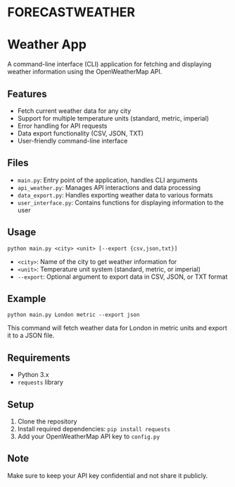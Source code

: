 # FORECASTWEATHER
# Weather App

A command-line interface (CLI) application for fetching and displaying weather information using the OpenWeatherMap API.

## Features

- Fetch current weather data for any city
- Support for multiple temperature units (standard, metric, imperial)
- Error handling for API requests
- Data export functionality (CSV, JSON, TXT)
- User-friendly command-line interface

## Files

- `main.py`: Entry point of the application, handles CLI arguments
- `api_weather.py`: Manages API interactions and data processing
- `data_export.py`: Handles exporting weather data to various formats
- `user_interface.py`: Contains functions for displaying information to the user

## Usage

```
python main.py <city> <unit> [--export {csv,json,txt}]
```

- `<city>`: Name of the city to get weather information for
- `<unit>`: Temperature unit system (standard, metric, or imperial)
- `--export`: Optional argument to export data in CSV, JSON, or TXT format

## Example

```
python main.py London metric --export json
```

This command will fetch weather data for London in metric units and export it to a JSON file.

## Requirements

- Python 3.x
- `requests` library

## Setup

1. Clone the repository
2. Install required dependencies: `pip install requests`
3. Add your OpenWeatherMap API key to `config.py`

## Note

Make sure to keep your API key confidential and not share it publicly.